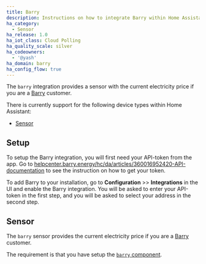 ```yaml
---
title: Barry
description: Instructions on how to integrate Barry within Home Assistant.
ha_category:
  - Sensor
ha_release: 1.0
ha_iot_class: Cloud Polling
ha_quality_scale: silver
ha_codeowners:
  - '@yash'
ha_domain: barry
ha_config_flow: true
---
```


The `barry` integration provides a sensor with the current electricity price if you are a [Barry](https://barry.energy/) customer.

There is currently support for the following device types within Home Assistant:

- [Sensor](#sensor)

## Setup

To setup the Barry integration, you will first need your API-token from the app. Go to [helpcenter.barry.energy/hc/da/articles/360016952420-API-documentation](https://helpcenter.barry.energy/hc/da/articles/360016952420-API-documentation) to see the instruction on how to get your token.

To add Barry to your installation, go to **Configuration** >> **Integrations** in the UI and enable the Barry integration. You will be asked to enter your API-token in the first step, and you will be asked to select your address in the second step.


## Sensor

The `barry` sensor provides the current electricity price if you are a [Barry](https://barry.energy/) customer.

The requirement is that you have setup the [`barry` component](#setup). 
